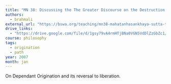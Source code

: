 ```yaml
---
title: "MN 38: Discussing the The Greater Discourse on the Destruction of Craving"
authors:
  - brahmali
external_url: "https://bswa.org/teaching/mn38-mahatanhasankhaya-sutta-the-greater-discourse-on-the-destruction-of-craving-with-ajahn-brahmali/"
drive_links:
  - "https://drive.google.com/file/d/1gsy79vA4rmHTjBNa0VGN5VdDlZzGbZc1/view?usp=drivesdk"
course: philosophy
tags:
  - origination
  - path
year: 2007
month: jan
---
```


On Dependant Origination and its reversal to liberation.
